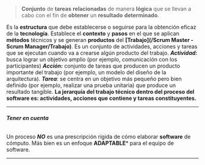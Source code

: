 > **Conjunto** de **tareas** **relacionadas** de manera **lógica** que se llevan a cabo con el fin de **obtener** un **resultado** **determinado**.

Es la **estructura** que debe establecerse o seguirse para la obtención eficaz de la **tecnología**.
Establece el **contexto** y **pasos** en el que se aplican **métodos** técnicos y se generan **productos** del **[Trabajo](/Scrum Master - Scrum Manager/Trabajo)**.
Es un conjunto de actividades, acciones y tareas que se ejecutan cuando va a crearse algún producto del trabajo.
	***Actividad:*** busca lograr un objetivo amplio (por ejemplo, comunicación con los participantes)
	***Acción:*** conjunto de tareas que producen un producto importante del trabajo (por ejemplo, un modelo del diseño de la arquitectura).
	***Tarea***: se centra en un objetivo más pequeño pero bien definido (por ejemplo, realizar una prueba unitaria) que produce un resultado tangible.
**La jerarquía del trabajo técnico dentro del proceso del software es: actividades, acciones que contiene y tareas constituyentes.**
****
###### **Tener en cuenta**
Un proceso ***NO*** es una prescripción rígida de cómo elaborar **software** de cómputo. 
Más bien es un enfoque **ADAPTABLE*** para el equipo de software.
****



